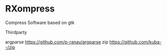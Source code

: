 # RXompress
Compress Software based on gtk



Thirdparty

argparse https://github.com/p-ranav/argparse
zip https://github.com/kuba--/zip